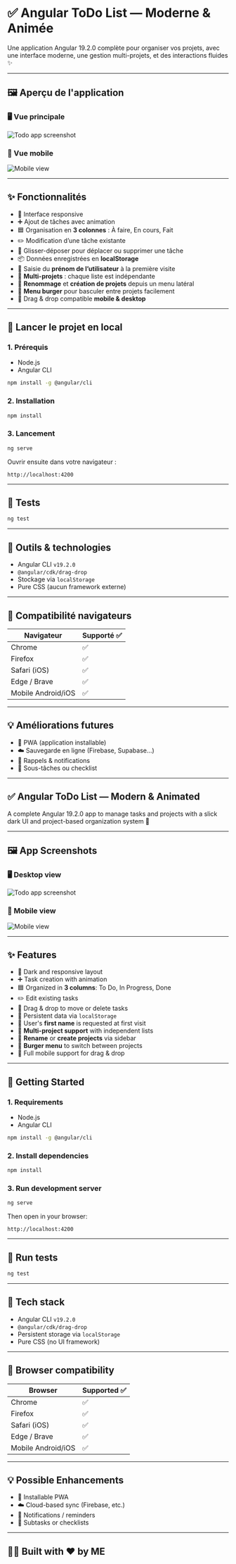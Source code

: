 # ✅ Angular ToDo List — Moderne & Animée

Une application Angular 19.2.0 complète pour organiser vos projets, avec une interface moderne, une gestion multi-projets, et des interactions fluides ✨

---

## 🖼️ Aperçu de l'application

### 🖥️ Vue principale

![Todo app screenshot](./src/assets/screenshots/main-view3.png)

### 📱 Vue mobile

![Mobile view](./src/assets/screenshots/mobile-view3.png)

---

## ✨ Fonctionnalités

- 🎨 Interface responsive
- ➕ Ajout de tâches avec animation
- 🟦 Organisation en **3 colonnes** : À faire, En cours, Fait
- ✏️ Modification d’une tâche existante
- 🧺 Glisser-déposer pour déplacer ou supprimer une tâche
- 📦 Données enregistrées en **localStorage**
- 🙋 Saisie du **prénom de l’utilisateur** à la première visite
- 📁 **Multi-projets** : chaque liste est indépendante
- 🧠 **Renommage** et **création de projets** depuis un menu latéral
- 🍔 **Menu burger** pour basculer entre projets facilement
- 🔄 Drag & drop compatible **mobile & desktop**

---

## 🚀 Lancer le projet en local

### 1. Prérequis

- Node.js
- Angular CLI

```bash
npm install -g @angular/cli
```

### 2. Installation

```bash
npm install
```

### 3. Lancement

```bash
ng serve
```

Ouvrir ensuite dans votre navigateur :

```
http://localhost:4200
```

---

## 🧪 Tests

```bash
ng test
```

---

## 🧰 Outils & technologies

- Angular CLI `v19.2.0`
- `@angular/cdk/drag-drop`
- Stockage via `localStorage`
- Pure CSS (aucun framework externe)

---

## 📱 Compatibilité navigateurs

| Navigateur     | Supporté ✅ |
|----------------|------------|
| Chrome         | ✅          |
| Firefox        | ✅          |
| Safari (iOS)   | ✅          |
| Edge / Brave   | ✅          |
| Mobile Android/iOS | ✅      |

---

## 💡 Améliorations futures

- 📲 PWA (application installable)
- ☁️ Sauvegarde en ligne (Firebase, Supabase…)
- 🔔 Rappels & notifications
- 🧾 Sous-tâches ou checklist

---

## ✅ Angular ToDo List — Modern & Animated

A complete Angular 19.2.0 app to manage tasks and projects with a slick dark UI and project-based organization system 🧠

---

## 🖼️ App Screenshots

### 🖥️ Desktop view

![Todo app screenshot](./src/assets/screenshots/main-view3.png)

### 📱 Mobile view

![Mobile view](./src/assets/screenshots/mobile-view3.png)

---

## ✨ Features

- 🎨 Dark and responsive layout
- ➕ Task creation with animation
- 🟦 Organized in **3 columns**: To Do, In Progress, Done
- ✏️ Edit existing tasks
- 🧺 Drag & drop to move or delete tasks
- 🧠 Persistent data via `localStorage`
- 🙋 User's **first name** is requested at first visit
- 📁 **Multi-project support** with independent lists
- 🧠 **Rename** or **create projects** via sidebar
- 🍔 **Burger menu** to switch between projects
- 📱 Full mobile support for drag & drop

---

## 🚀 Getting Started

### 1. Requirements

- Node.js
- Angular CLI

```bash
npm install -g @angular/cli
```

### 2. Install dependencies

```bash
npm install
```

### 3. Run development server

```bash
ng serve
```

Then open in your browser:

```
http://localhost:4200
```

---

## 🧪 Run tests

```bash
ng test
```

---

## 🧰 Tech stack

- Angular CLI `v19.2.0`
- `@angular/cdk/drag-drop`
- Persistent storage via `localStorage`
- Pure CSS (no UI framework)

---

## 📱 Browser compatibility

| Browser        | Supported ✅ |
|----------------|--------------|
| Chrome         | ✅            |
| Firefox        | ✅            |
| Safari (iOS)   | ✅            |
| Edge / Brave   | ✅            |
| Mobile Android/iOS | ✅       |

---

## 💡 Possible Enhancements

- 📲 Installable PWA
- ☁️ Cloud-based sync (Firebase, etc.)
- 🔔 Notifications / reminders
- 🧾 Subtasks or checklists

---

## 👨‍💻 Built with ❤️ by ME